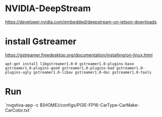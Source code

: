 # NVIDIA-DeepStream

https://developer.nvidia.com/embedded/deepstream-on-jetson-downloads

# install Gstreamer
https://gstreamer.freedesktop.org/documentation/installing/on-linux.html
```
apt-get install libgstreamer1.0-0 gstreamer1.0-plugins-base gstreamer1.0-plugins-good gstreamer1.0-plugins-bad gstreamer1.0-plugins-ugly gstreamer1.0-libav gstreamer1.0-doc gstreamer1.0-tools
```
# Run
`nvgstiva-app -c ${HOME}/configs/PGIE-FP16-CarType-CarMake-CarColor.txt``

```

